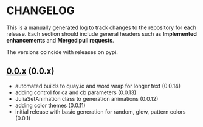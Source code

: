 # CHANGELOG

This is a manually generated log to track changes to the repository for each release. 
Each section should include general headers such as **Implemented enhancements** 
and **Merged pull requests**. 

The versions coincide with releases on pypi.

## [0.0.x](https://github.com/vsoch/juliart/tree/master) (0.0.x)
 - automated builds to quay.io and word wrap for longer text (0.0.14)
 - adding control for ca and cb parameters (0.0.13)
 - JuliaSetAnimation class to generation animations (0.0.12)
 - adding color themes (0.0.11)
 - initial release with basic generation for random, glow, pattern colors (0.0.1)

